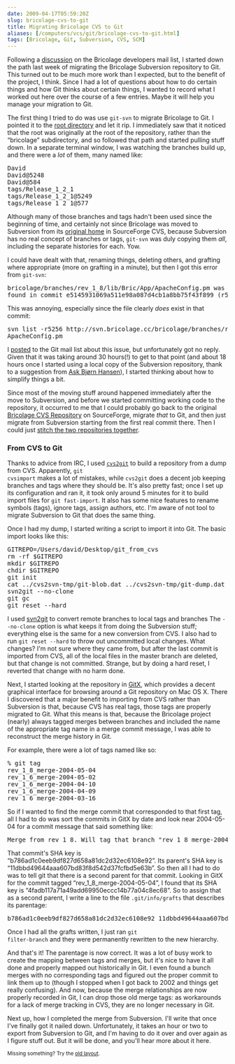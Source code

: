 ```yaml
--- 
date: 2009-04-17T05:59:20Z
slug: bricolage-cvs-to-git
title: Migrating Bricolage CVS to Git
aliases: [/computers/vcs/git/bricolage-cvs-to-git.html]
tags: [Bricolage, Git, Subversion, CVS, SCM]
---
```


<p>Following a <a href="http://marc.info/?t=123886317200001" title="Bricolage Developer List Archive: “GitHub?”">discussion</a> on the Bricolage developers
mail list, I started down the path last week of migrating the Bricolage
Subversion repository to Git. This turned out to be much more work than I
expected, but to the benefit of the project, I think. Since I had a lot of
questions about how to do certain things and how Git thinks about certain
things, I wanted to record what I worked out here over the course of a few
entries. Maybe it will help you manage your migration to Git.</p>

<p>The first thing I tried to do was use <code>git-svn</code> to migrate
Bricolage to Git. I pointed it to the
<a href="http://svn.bricolage.cc/bricolage/">root directory</a> and let it
rip. I immediately saw that it noticed that the root was originally at the
root of the repository, rather than the “bricolage” subdirectory, and so
followed that path and started pulling stuff down. In a separate terminal
window, I was watching the branches build up, and there were a <em>lot</em> of
them, many named like:</p>

<pre>
David
David@5248
David@584
tags/Release_1_2_1
tags/Release_1_2_1@5249
tags/Release_1_2_1@577
</pre>

<p>Although many of those branches and tags hadn't been used since the
beginning of time, and certainly not since Bricolage was moved to Subversion
from its
<a href="http://bricolage.cvs.sourceforge.net/viewvc/bricolage/bricolage/" title="Bricolage SourceForge CVS Browser">original home</a> in SourceForge
CVS, because Subversion has no real concept of branches or
tags, <code>git-svn</code> was duly copying them <em>all</em>, including the
separate histories for each. Yow.</p>

<p>I could have dealt with that, renaming things, deleting others, and
grafting where appropriate (more on grafting in a minute), but then I got this
error from <code>git-svn</code>:</p>

<pre>
bricolage/branches/rev_1_8/lib/Bric/App/ApacheConfig.pm was not
found in commit e5145931069a511e98a087d4cb1a8bb75f43f899 (r5256)
</pre>

<p>This was annoying, especially since the file clearly <em>does</em> exist in
that commit:</p>

<pre>
svn list -r5256 http://svn.bricolage.cc/bricolage/branches/rev_1_8/lib/Bric/App/ApacheConfig.pm
ApacheConfig.pm
</pre>

<p>I <a href="http://marc.info/?l=git&amp;m=123964663024277" title="Git Mail List: “Again with git-svn: File was not found in commit”">posted</a>
to the Git mail list about this issue, but unfortunately got no reply. Given
that it was taking around 30 hours(!) to get to that point (and about 18 hours
once I started using a local copy of the Subversion repository, thank to a
suggestion from <a href="http://www.askask.com/">Ask Bjørn Hansen</a>), I
started thinking about how to simplify things a bit.</p>

<p>Since most of the moving stuff around happened immediately after the move
to Subversion, and before we started committing working code to the
repository, it occurred to me that I could probably go back to the original
<a href="http://bricolage.cvs.sourceforge.net/viewvc/bricolage/bricolage/" title="Bricolage SourceForge CVS Browser">Bricolage CVS Repository</a> on
SourceForge, migrate <em>that</em> to Git, and then just migrate from
Subversion starting from the first real commit there. Then I could just
<a href="http://www.ouaza.com/wp/2007/07/24/assembling-bits-of-history-with-git/" title="Buxy rêve tout haut: “Assembling bits of history with git”">stitch the
two repositories together</a>.</p>

<h3>From CVS to Git</h3>

<p>Thanks to advice from IRC, I used
<a href="http://cvs2svn.tigris.org/cvs2git.html"><code>cvs2git</code></a> to
build a repository from a dump from CVS. Apparently, <code>git
cvsimport</code> makes a lot of mistakes, while <code>cvs2git</code> does a
decent job keeping branches and tags where they should be. It's also pretty
fast; once I set up its configuration and ran it, it took only around 5
minutes for it to build import files for <code>git fast-import</code>. It also
has some nice features to rename symbols (tags), ignore tags, assign authors,
etc. I'm aware of not tool to migrate Subversion to Git that does the same
thing.</p>

<p>Once I had my dump, I started writing a script to import it into Git. The
basic import looks like this:</p>

<pre>
GITREPO=/Users/david/Desktop/git_from_cvs
rm -rf $GITREPO
mkdir $GITREPO
chdir $GITREPO
git init
cat ../cvs2svn-tmp/git-blob.dat ../cvs2svn-tmp/git-dump.dat | git fast-import
svn2git &#x002d;&#x002d;no-clone
git gc
git reset &#x002d;&#x002d;hard
</pre>

<p>I used <a href="http://github.com/schwern/svn2git/tree/" title="svn2git on GitHub">svn2git</a> to convert remote branches to local
tags and branches The <code>&#x002d;&#x002d;no-clone</code> option is what keeps it from
doing the Subversion stuff; everything else is the same for a new conversion
from CVS. I also had to run <code>git reset &#x002d;&#x002d;hard</code> to throw out
uncommitted local changes. What changes? I'm not sure where they came from,
but after the last commit is imported from CVS, all of the local files in the
master branch are deleted, but that change is not committed. Strange, but by
doing a hard reset, I reverted that change with no harm done.</p>

<p>Next, I started looking at the repository in
<a href="http://gitx.frim.nl/">GitX</a>, which provides a decent graphical
interface for browsing around a Git repository on Mac OS X. There I discovered
that a major benefit to importing from CVS rather than Subversion is that,
because CVS has real tags, those tags are properly migrated to Git. What this
means is that, because the Bricolage project (nearly) always tagged merges
between branches and included the name of the appropriate tag name in a merge
commit message, I was able to reconstruct the merge history in Git.</p>

<p>For example, there were a lot of tags named like so:</p>

<pre>
% git tag
rev_1_8_merge-2004-05-04
rev_1_6_merge-2004-05-02
rev_1_6_merge-2004-04-10
rev_1_6_merge-2004-04-09
rev_1_6_merge-2004-03-16
</pre>

<p>So if I wanted to find the merge commit that corresponded to that first
tag, all I had to do was sort the commits in GitX by date and look near
2004-05-04 for a commit message that said something like:</p>

<pre>
Merge from rev_1_8. Will tag that branch &quot;rev_1_8_merge-2004-05-04&quot;.
</pre>

<p>That commit's SHA key is “b786ad1c0eeb9df827d658a81dc2d32ec6108e92”. Its
parent's SHA key is “11dbbd49644aaa607bd83f8d542d37fcfbd5e63b”. So then all I
had to do was to tell git that there is a second parent for that commit.
Looking in GitX for the commit tagged “rev_1_8_merge-2004-05-04”, I found that
its SHA key is “4fadb117a71a49add69950eccc14b77a04c8ec68”. So to assign that
as a second parent, I write a line to the file <code>.git/info/grafts</code>
that describes its parentage:</p>

<pre>
b786ad1c0eeb9df827d658a81dc2d32ec6108e92 11dbbd49644aaa607bd83f8d542d37fcfbd5e63b 4fadb117a71a49add69950eccc14b77a04c8ec68
</pre>

<p>Once I had all the grafts written, I just ran <code>git
filter-branch</code> and they were permanently rewritten to the new
hierarchy.</p>

<p>And that's it! The parentage is now correct. It was a lot of busy work to
create the mapping between tags and merges, but it's nice to have it all done
and properly mapped out historically in Git. I even found a bunch merges with
no corresponding tags and figured out the proper commit to link them up to
(though I stopped when I got back to 2002 and things get really confusing).
And now, because the merge relationships are now properly recorded in Git, I
can drop those old merge tags: as workarounds for a lack of merge tracking in
CVS, they are no longer necessary in Git.</p>

<p>Next up, how I completed the merge from Subversion. I'll write that once
I've finally got it nailed down. Unfortunately, it takes an hour or two to
export from Subversion to Git, and I'm having to do it over and over again as
I figure stuff out. But it will be done, and you'll hear more about it
here.</p>

<p class="past"><small>Missing something? Try the <a rel="nofollow" href="http://past.justatheory.com/computers/vcs/git/bricolage-cvs-to-git.html">old layout</a>.</small></p>


